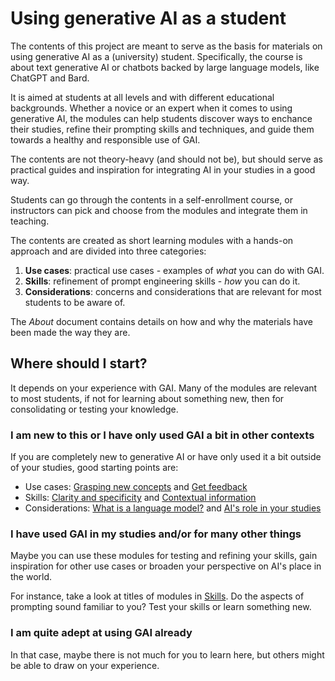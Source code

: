 # Using generative AI as a student

The contents of this project are meant to serve as the basis for materials on using generative AI as a (university) student. Specifically, the course is about text generative AI or chatbots backed by large language models, like ChatGPT and Bard.

It is aimed at students at all levels and with different educational backgrounds. Whether a novice or an expert when it comes to using generative AI, the modules can help students discover ways to enchance their studies, refine their prompting skills and techniques, and guide them towards a healthy and responsible use of GAI.

The contents are not theory-heavy (and should not be), but should serve as practical guides and inspiration for integrating AI in your studies in a good way.

Students can go through the contents in a self-enrollment course, or instructors can pick and choose from the modules and integrate them in teaching.

The contents are created as short learning modules with a hands-on approach and are divided into three categories:
1. **Use cases**: practical use cases - examples of _what_ you can do with GAI.
1. **Skills**: refinement of prompt engineering skills  - _how_ you can do it.
1. **Considerations**: concerns and considerations that are relevant for most students to be aware of.

The _About_ document contains details on how and why the materials have been made the way they are.

## Where should I start?
It depends on your experience with GAI. Many of the modules are relevant to most students, if not for learning about something new, then for consolidating or testing your knowledge.

### I am new to this or I have only used GAI a bit in other contexts
If you are completely new to generative AI or have only used it a bit outside of your studies, good starting points are:

- Use cases: [Grasping new concepts](/Use%20cases/Grasping%20new%20concepts.md) and [Get feedback](/Use%20cases/Get%20feedback.md)
- Skills: [Clarity and specificity](/Skills/Clarity%20and%20specificity.md) and [Contextual information](/Skills/Contextual%20information.md)
- Considerations: [What is a language model?](/Considerations/What%20is%20a%20language%20model?.md) and [AI's role in your studies](/Considerations/AI's%20role%20in%20your%20studies.md)

### I have used GAI in my studies and/or for many other things
Maybe you can use these modules for testing and refining your skills, gain inspiration for other use cases or broaden your perspective on AI's place in the world.

For instance, take a look at titles of modules in [Skills](/Skills/). Do the aspects of prompting sound familiar to you? Test your skills or learn something new.

### I am quite adept at using GAI already
In that case, maybe there is not much for you to learn here, but others might be able to draw on your experience.
